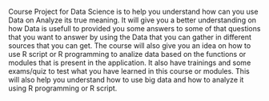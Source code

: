 Course Project for Data Science is to help you understand how can you use Data on Analyze its true meaning. It will give you a better understanding on how Data is usefull to provided you some answers to some of that questions that you want to answer by using the Data that you can gather in different sources that you can get. 
The course will also give you an idea on how to use R script or R programming to analize data based on the functions or modules that is present in the application. It also have trainings and some exams/quiz to test what you have learned in this course or modules. This will also help you understand how to use big data and how to analyze it using R programming or R script.
